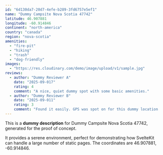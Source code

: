 ```yaml
---
id: "6d130da7-20d7-4efe-b289-3fd6757e5ef1"
name: "Dummy Campsite Nova Scotia 47742"
latitude: 46.907881
longitude: -60.914846
continent: "north-america"
country: "canada"
region: "nova-scotia"
amenities:
  - "fire-pit"
  - "hiking"
  - "trash"
  - "dog-friendly"
images:
  - "https://res.cloudinary.com/demo/image/upload/v1/sample.jpg"
reviews:
  - author: "Dummy Reviewer A"
    date: "2025-09-017"
    rating: 4
    comment: "A nice, quiet dummy spot with some basic amenities."
  - author: "Dummy Reviewer B"
    date: "2025-09-011"
    rating: 3
    comment: "Found it easily. GPS was spot on for this dummy location."
---
```


This is a **dummy description** for Dummy Campsite Nova Scotia 47742, generated for the proof of concept.

It provides a serene environment, perfect for demonstrating how SvelteKit can handle a large number of static pages. The coordinates are 46.907881, -60.914846.
